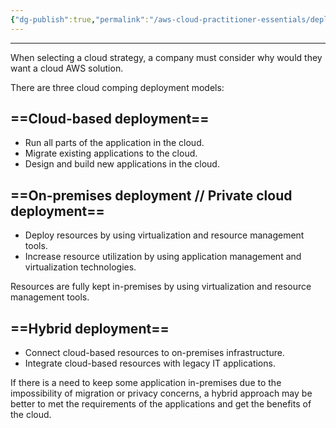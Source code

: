 ```yaml
---
{"dg-publish":true,"permalink":"/aws-cloud-practitioner-essentials/deployment-models-for-cloud-computing/"}
---
```


---
When selecting a cloud strategy, a company must consider why would they want a cloud AWS solution. 

There are three cloud comping deployment models:

## ==Cloud-based deployment==

- Run all parts of the application in the cloud.
- Migrate existing applications to the cloud.
- Design and build new applications in the cloud.

## ==On-premises deployment // Private cloud deployment==

- Deploy resources by using virtualization and resource management tools.
- Increase resource utilization by using application management and virtualization technologies.

Resources are fully kept in-premises by using virtualization and resource management tools.

## ==Hybrid deployment==

- Connect cloud-based resources to on-premises infrastructure.
- Integrate cloud-based resources with legacy IT applications.

If there is a need to keep some application in-premises due to the impossibility of migration or privacy concerns, a hybrid approach may be better to met the requirements of the applications and get the benefits of the cloud.
